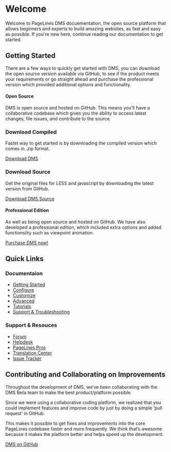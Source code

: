 <h1 class="text-info">Welcome</h3>

<p class="text-info lead">Welcome to PageLines DMS docuementation, the open source platform that allows beginners and experts to build amazing websites, as fast and easy as possible. If you're new here, continue reading our documentation to get started.</p>

<h2>Getting Started</h2>

<p>There are a few ways to quickly get started with DMS, you can download the open source version  available via GitHub, to see if the product meets your requirements or go straight ahead and purchase the professional version which provided additional options and functionality.</p>

<h4>Open Source</h4>

<p>DMS is open source and hosted on GitHub. This means you’ll have a collaborative codebase which gives you the ability to access latest changes, file issues, and contribute to the source.</p>

<div class="row-fluid">
	<div class="span6">
		<h3>Download Compiled</h3>
		<p>Fastet way to get started is by downloading the compiled version which comes in .zip format.</p>
		<p><a class="btn btn-default btn-primary" href="# target="_blank""><i class="icon-github-alt"></i> Download DMS</a></p>
	</div>
	<div class="span6">
		<h3>Download Source</h3>
		<p>Get the original files for LESS and javascript by downloading the latest version from GitHub.
		<p><a class="btn btn-default btn-success" href="# target="_blank""><i class="icon-github-alt"></i> Download DMS Source</a></p>
	</div>
</div>

<h4>Professional Edition</h4>

<p>As well as being open source and hosted on GitHub. We have also developed a professional edition, which included extra options and added functionslity such as viewpoint animation.</p>

<p><a class="btn btn-default btn-success" href="# target="_blank"">Purchase DMS now!</a></p>


<h2>Quick Links</h2>

<div class="row-fluid">
	<div class="span6">
		<h3>Documentaion</h3>
		<ul>
			<li><a href="http://docs.pagelines.com/getting-started/">Getting Started</a></li>
			<li><a href="http://docs.pagelines.com/configure/">Configure</a></li>
			<li><a href="http://docs.pagelines.com/customize/">Customize</a></li>
			<li><a href="http://docs.pagelines.com/advanced/">Advanced</a></li>
			<li><a href="http://docs.pagelines.com/tutorials/">Tutorials</a></li>
			<li><a href="http://docs.pagelines.com/support-troubleshooting/">Support & Troubleshooting</a></li>
		</ul>
	</div>
	<div class="span6">
		<h3>Support & Resouces</h3>
		<ul>
			<li><a href="http://www.pagelines.com/forum/">Forum</a></li>
			<li><a href="http://www.pagelines.com/contact/">Helpdesk</a></li>
			<li><a href="http://www.pagelines.com/pros/">PageLines Pros</a></li>
			<li><a href="http://pagelines.com/translate/projects/">Translation Center</a></li>
			<li><a href="https://github.com/pagelines/DMS/issues">Issue Tracker</a></li>
		</ul>
	</div>
</div>

<h2>Contributing and Collaborating on Improvements</h2>

<p>Throughout the development of DMS, we’ve been collaborating with the DMS Beta team to make the best product/platform possible.</p>

<p>Since we were using a collaborative coding platform, we realized that you could implement features and improve code by just by doing a simple ‘pull request’ in GitHub.</p>

<p>This makes it possible to get fixes and improvements into the core PageLines codebase faster and more frequently. We think that’s awesome because it makes the platform better and helps speed up the development.</p>

<p><a class="btn btn-default btn-primary" href="https://github.com/pagelines/DMS" target="_blank"><i class="icon-github-alt"></i> DMS on GitHub</a></p>
